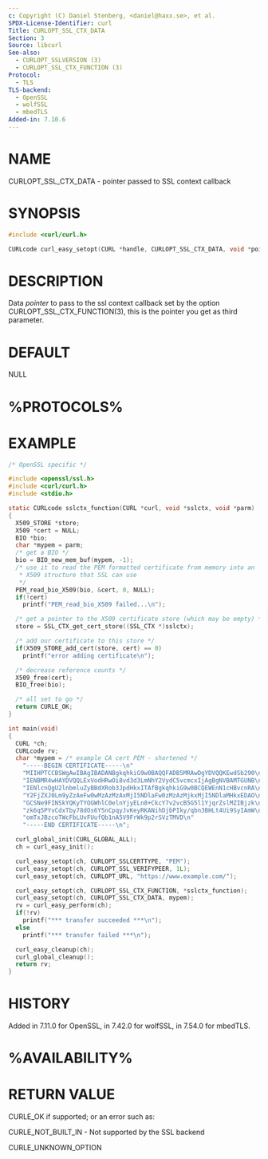 ```yaml
---
c: Copyright (C) Daniel Stenberg, <daniel@haxx.se>, et al.
SPDX-License-Identifier: curl
Title: CURLOPT_SSL_CTX_DATA
Section: 3
Source: libcurl
See-also:
  - CURLOPT_SSLVERSION (3)
  - CURLOPT_SSL_CTX_FUNCTION (3)
Protocol:
  - TLS
TLS-backend:
  - OpenSSL
  - wolfSSL
  - mbedTLS
Added-in: 7.10.6
---
```


# NAME

CURLOPT_SSL_CTX_DATA - pointer passed to SSL context callback

# SYNOPSIS

~~~c
#include <curl/curl.h>

CURLcode curl_easy_setopt(CURL *handle, CURLOPT_SSL_CTX_DATA, void *pointer);
~~~

# DESCRIPTION

Data *pointer* to pass to the ssl context callback set by the option
CURLOPT_SSL_CTX_FUNCTION(3), this is the pointer you get as third
parameter.

# DEFAULT

NULL

# %PROTOCOLS%

# EXAMPLE

~~~c
/* OpenSSL specific */

#include <openssl/ssl.h>
#include <curl/curl.h>
#include <stdio.h>

static CURLcode sslctx_function(CURL *curl, void *sslctx, void *parm)
{
  X509_STORE *store;
  X509 *cert = NULL;
  BIO *bio;
  char *mypem = parm;
  /* get a BIO */
  bio = BIO_new_mem_buf(mypem, -1);
  /* use it to read the PEM formatted certificate from memory into an
   * X509 structure that SSL can use
   */
  PEM_read_bio_X509(bio, &cert, 0, NULL);
  if(!cert)
    printf("PEM_read_bio_X509 failed...\n");

  /* get a pointer to the X509 certificate store (which may be empty) */
  store = SSL_CTX_get_cert_store((SSL_CTX *)sslctx);

  /* add our certificate to this store */
  if(X509_STORE_add_cert(store, cert) == 0)
    printf("error adding certificate\n");

  /* decrease reference counts */
  X509_free(cert);
  BIO_free(bio);

  /* all set to go */
  return CURLE_OK;
}

int main(void)
{
  CURL *ch;
  CURLcode rv;
  char *mypem = /* example CA cert PEM - shortened */
    "-----BEGIN CERTIFICATE-----\n"
    "MIIHPTCCBSWgAwIBAgIBADANBgkqhkiG9w0BAQQFADB5MRAwDgYDVQQKEwdSb290\n"
    "IENBMR4wHAYDVQQLExVodHRwOi8vd3d3LmNhY2VydC5vcmcxIjAgBgNVBAMTGUNB\n"
    "IENlcnQgU2lnbmluZyBBdXRob3JpdHkxITAfBgkqhkiG9w0BCQEWEnN1cHBvcnRA\n"
    "Y2FjZXJ0Lm9yZzAeFw0wMzAzMzAxMjI5NDlaFw0zMzAzMjkxMjI5NDlaMHkxEDAO\n"
    "GCSNe9FINSkYQKyTYOGWhlC0elnYjyELn8+CkcY7v2vcB5G5l1YjqrZslMZIBjzk\n"
    "zk6q5PYvCdxTby78dOs6Y5nCpqyJvKeyRKANihDjbPIky/qbn3BHLt4Ui9SyIAmW\n"
    "omTxJBzcoTWcFbLUvFUufQb1nA5V9FrWk9p2rSVzTMVD\n"
    "-----END CERTIFICATE-----\n";

  curl_global_init(CURL_GLOBAL_ALL);
  ch = curl_easy_init();

  curl_easy_setopt(ch, CURLOPT_SSLCERTTYPE, "PEM");
  curl_easy_setopt(ch, CURLOPT_SSL_VERIFYPEER, 1L);
  curl_easy_setopt(ch, CURLOPT_URL, "https://www.example.com/");

  curl_easy_setopt(ch, CURLOPT_SSL_CTX_FUNCTION, *sslctx_function);
  curl_easy_setopt(ch, CURLOPT_SSL_CTX_DATA, mypem);
  rv = curl_easy_perform(ch);
  if(!rv)
    printf("*** transfer succeeded ***\n");
  else
    printf("*** transfer failed ***\n");

  curl_easy_cleanup(ch);
  curl_global_cleanup();
  return rv;
}
~~~

# HISTORY

Added in 7.11.0 for OpenSSL, in 7.42.0 for wolfSSL, in 7.54.0 for mbedTLS.

# %AVAILABILITY%

# RETURN VALUE

CURLE_OK if supported; or an error such as:

CURLE_NOT_BUILT_IN - Not supported by the SSL backend

CURLE_UNKNOWN_OPTION
